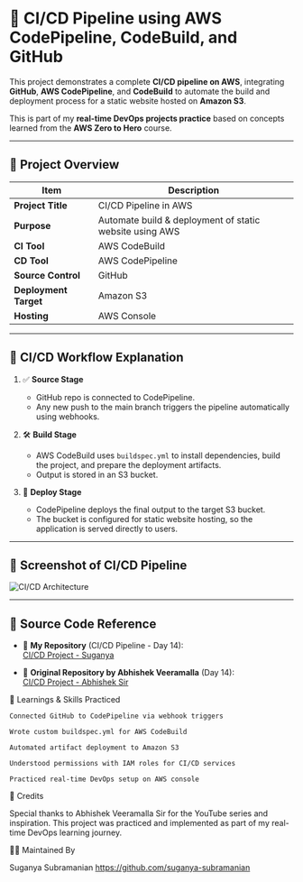 # 🚀 CI/CD Pipeline using AWS CodePipeline, CodeBuild, and GitHub

This project demonstrates a complete **CI/CD pipeline on AWS**, integrating **GitHub**, **AWS CodePipeline**, and **CodeBuild** to automate the build and deployment process for a static website hosted on **Amazon S3**.

This is part of my **real-time DevOps projects practice** based on concepts learned from the **AWS Zero to Hero** course.

---

## 📌 Project Overview

| Item                 | Description                                                |
|----------------------|------------------------------------------------------------|
| **Project Title**    | CI/CD Pipeline in AWS                                      |
| **Purpose**          | Automate build & deployment of static website using AWS    |
| **CI Tool**          | AWS CodeBuild                                              |
| **CD Tool**          | AWS CodePipeline                                           |
| **Source Control**   | GitHub                                                     |
| **Deployment Target**| Amazon S3                                                  |
| **Hosting**          | AWS Console                                                |

---

## 🔄 CI/CD Workflow Explanation

1. ✅ **Source Stage**  
   - GitHub repo is connected to CodePipeline.
   - Any new push to the main branch triggers the pipeline automatically using webhooks.

2. 🛠️ **Build Stage**  
   - AWS CodeBuild uses `buildspec.yml` to install dependencies, build the project, and prepare the deployment artifacts.
   - Output is stored in an S3 bucket.

3. 🚀 **Deploy Stage**  
   - CodePipeline deploys the final output to the target S3 bucket.
   - The bucket is configured for static website hosting, so the application is served directly to users.

---

## 📸 Screenshot of CI/CD Pipeline

![CI/CD Architecture](https://github.com/suganya-subramanian/images/blob/main/Realtime%20project-CICD-using-AWSCodePipeline-AWSservices.png?raw=true)

---


## 🔗 Source Code Reference

- 🔹 **My Repository** (CI/CD Pipeline - Day 14):  
  [CI/CD Project - Suganya](https://github.com/suganya-subramanian/aws-devops-zero-to-hero/tree/main/day-14)

- 🔹 **Original Repository by Abhishek Veeramalla** (Day 14):  
  [CI/CD Project - Abhishek Sir](https://github.com/iam-veeramalla/aws-devops-zero-to-hero/tree/main/day-14)



🧠 Learnings & Skills Practiced

    Connected GitHub to CodePipeline via webhook triggers

    Wrote custom buildspec.yml for AWS CodeBuild

    Automated artifact deployment to Amazon S3

    Understood permissions with IAM roles for CI/CD services

    Practiced real-time DevOps setup on AWS console

🙏 Credits

Special thanks to Abhishek Veeramalla Sir for the YouTube series and inspiration. This project was practiced and implemented as part of my real-time DevOps learning journey.


👩‍💻 Maintained By

Suganya Subramanian
https://github.com/suganya-subramanian
